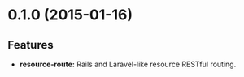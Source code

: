 # 0.1.0 (2015-01-16)

## Features

- **resource-route:** Rails and Laravel-like resource RESTful routing.

